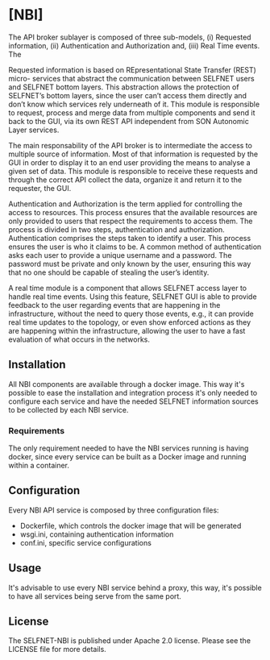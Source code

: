 # [NBI]

The API broker sublayer is composed of three sub-models, (i) Requested
information, (ii) Authentication and Authorization and, (iii) Real Time events. The

Requested information is based on REpresentational State Transfer (REST) micro-
services that abstract the communication between SELFNET users and SELFNET bottom layers.
This abstraction allows the protection of SELFNET’s bottom layers,
since the user can’t access them directly and don’t know which services rely
underneath of it. This module is responsible to request, process and merge data from
multiple components and send it back to the GUI, via its own REST API independent
from SON Autonomic Layer services.

The main responsability of the API broker is to intermediate the access to multiple source of
information. Most of that information is requested by the GUI in order to display it to
an end user providing the means to analyse a given set of data. This module is responsible to
receive these requests and through the correct API collect the data, organize it and return it to the
requester, the GUI.

Authentication and Authorization is the term applied for controlling the access to resources.
This process ensures that the available resources are only provided to users that respect the
requirements to access them. The process is divided in two steps, authentication and authorization.
Authentication comprises the steps taken to identify a user. This process ensures the
user is who it claims to be. A common method of authentication asks each user to
provide a unique username and a password. The password must be private and only
known by the user, ensuring this way that no one should be capable of stealing the
user’s identity.

A real time module is a component that allows SELFNET access layer to handle real
time events. Using this feature, SELFNET GUI is able to provide feedback to the user
regarding events that are happening in the infrastructure, without the need to query
those events, e.g., it can provide real time updates to the topology, or even show
enforced actions as they are happening within the infrastructure, allowing the user to
have a fast evaluation of what occurs in the networks.

## Installation

All NBI components are available through a docker image. This way it's possible to ease the
installation and integration process it's only needed to configure each service and have the 
needed SELFNET information sources to be collected by each NBI service. 

### Requirements

The only requirement needed to have the NBI services running is having docker, since every service
can be built as a Docker image and running within a container.

## Configuration

Every NBI API service is composed by three configuration files:

- Dockerfile, which controls the docker image that will be generated
- wsgi.ini, containing authentication information
- conf.ini, specific service configurations

## Usage

It's advisable to use every NBI service behind a proxy, this way, it's possible to
have all services being serve from the same port.

## License

The SELFNET-NBI is published under Apache 2.0 license. Please see the LICENSE file for more details.
